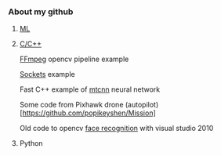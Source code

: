 
### About my github

1. [ML](https://github.com/popikeyshen/ML)

2. [C/C++](https://github.com/popikeyshen/cpp)

   [FFmpeg](https://github.com/popikeyshen/ffmpeg) opencv pipeline example

   [Sockets](https://github.com/popikeyshen/sockets) example
   
   Fast C++ example of  [mtcnn](https://github.com/popikeyshen/mtcnn) neural network
   
   Some code from Pixhawk drone (autopilot)[https://github.com/popikeyshen/Mission]
   
   Old code to opencv [face recognition](https://github.com/popikeyshen/cascade_recognition-VS10) with visual studio 2010 
  

3. Python
